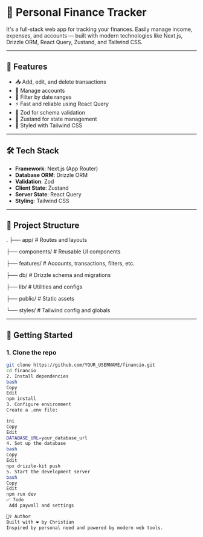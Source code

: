 # 💸 Personal Finance Tracker

It's a full-stack web app for tracking your finances. Easily manage income, expenses, and accounts — built with modern technologies like Next.js, Drizzle ORM, React Query, Zustand, and Tailwind CSS.

---

## 🚀 Features

- 📥 Add, edit, and delete transactions
- 🏦 Manage accounts
- 📅 Filter by date ranges
- ⚡ Fast and reliable using React Query
- 🔐 Zod for schema validation
- 🧠 Zustand for state management
- 🎨 Styled with Tailwind CSS

---

## 🛠 Tech Stack

- **Framework**: Next.js (App Router)
- **Database ORM**: Drizzle ORM
- **Validation**: Zod
- **Client State**: Zustand
- **Server State**: React Query
- **Styling**: Tailwind CSS

---

## 📂 Project Structure

.
├── app/ # Routes and layouts

├── components/ # Reusable UI components

├── features/ # Accounts, transactions, filters, etc.

├── db/ # Drizzle schema and migrations

├── lib/ # Utilities and configs

├── public/ # Static assets

└── styles/ # Tailwind config and globals

---

## 🧪 Getting Started

### 1. Clone the repo

```bash
git clone https://github.com/YOUR_USERNAME/financio.git
cd financio
2. Install dependencies
bash
Copy
Edit
npm install
3. Configure environment
Create a .env file:

ini
Copy
Edit
DATABASE_URL=your_database_url
4. Set up the database
bash
Copy
Edit
npx drizzle-kit push
5. Start the development server
bash
Copy
Edit
npm run dev
✅ Todo
 Add paywall and settings

🙋‍♀️ Author
Built with ❤️ by Christian
Inspired by personal need and powered by modern web tools.
